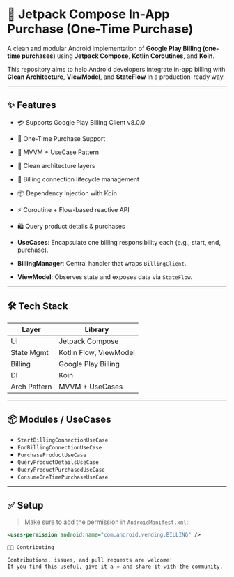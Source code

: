 # 💎 Jetpack Compose In-App Purchase (One-Time Purchase)

A clean and modular Android implementation of **Google Play Billing (one-time purchases)** using **Jetpack Compose**, **Kotlin Coroutines**, and **Koin**.

This repository aims to help Android developers integrate in-app billing with **Clean Architecture**, **ViewModel**, and **StateFlow** in a production-ready way.

---

## ✨ Features

- 💳 Supports Google Play Billing Client v8.0.0
- 🔄 One-Time Purchase Support  
- 🧠 MVVM + UseCase Pattern  
- 🧱 Clean architecture layers  
- 🔄 Billing connection lifecycle management  
- 📦 Dependency Injection with Koin  
- ⚡ Coroutine + Flow-based reactive API  
- 🛍 Query product details & purchases  


- **UseCases**: Encapsulate one billing responsibility each (e.g., start, end, purchase).
- **BillingManager**: Central handler that wraps `BillingClient`.
- **ViewModel**: Observes state and exposes data via `StateFlow`.

---

## 🛠️ Tech Stack

| Layer         | Library               |
|---------------|------------------------|
| UI            | Jetpack Compose        |
| State Mgmt    | Kotlin Flow, ViewModel |
| Billing       | Google Play Billing    |
| DI            | Koin                   |
| Arch Pattern  | MVVM + UseCases        |

---

## 📦 Modules / UseCases

- `StartBillingConnectionUseCase`
- `EndBillingConnectionUseCase`
- `PurchaseProductUseCase`
- `QueryProductDetailsUseCase`
- `QueryProductPurchasedUseCase`
- `ConsumeOneTimePurchaseUseCase`

---

## ✅ Setup

> Make sure to add the permission in `AndroidManifest.xml`:

```xml
<uses-permission android:name="com.android.vending.BILLING" />

👨‍💻 Contributing

Contributions, issues, and pull requests are welcome!
If you find this useful, give it a ⭐️ and share it with the community.


